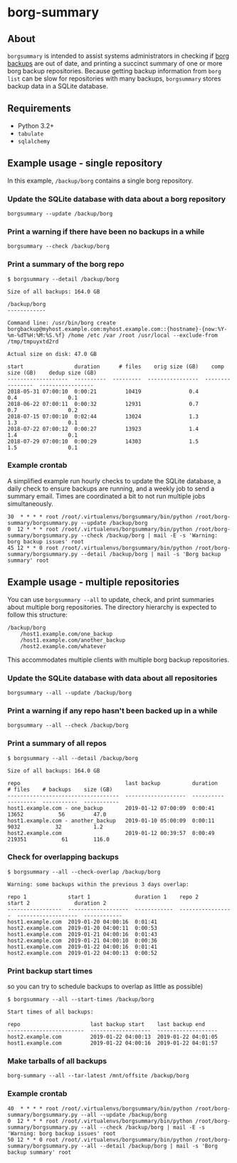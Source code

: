 # borg-summary

## About

`borgsummary` is intended to assist systems administrators in checking if [borg backups](http://borgbackup.readthedocs.io/en/stable/index.html) are out of date, and printing a succinct summary of one or more borg backup repositories.  Because getting backup information from `borg list` can be slow for repositories with many backups, `borgsummary` stores backup data in a SQLite database.


## Requirements

* Python 3.2+
* `tabulate`
* `sqlalchemy`


## Example usage - single repository

In this example, `/backup/borg` contains a single borg repository.

### Update the SQLite database with data about a borg repository

    borgsummary --update /backup/borg

### Print a warning if there have been no backups in a while

    borgsummary --check /backup/borg

### Print a summary of the borg repo


```
$ borgsummary --detail /backup/borg

Size of all backups: 164.0 GB

/backup/borg
------------

Command line: /usr/bin/borg create borgbackup@myhost.example.com:myhost.example.com::{hostname}-{now:%Y-%m-%dT%H:%M:%S.%f} /home /etc /var /root /usr/local --exclude-from /tmp/tmpuyxtd2rd

Actual size on disk: 47.0 GB

start                duration      # files    orig size (GB)    comp size (GB)    dedup size (GB)
-------------------  ----------  ---------  ----------------  ----------------  -----------------
2018-05-31 07:00:10  0:00:21         10419               0.4               0.4                0.1
2018-06-22 07:00:11  0:00:32         12931               0.7               0.7                0.2
2018-07-15 07:00:10  0:02:44         13024               1.3               1.3                0.1
2018-07-22 07:00:12  0:00:27         13923               1.4               1.4                0.1
2018-07-29 07:00:10  0:00:29         14303               1.5               1.5                0.1
```

### Example crontab

A simplified example run hourly checks to update the SQLite database, a daily check to ensure backups are running, and a weekly job to send a summary email.  Times are coordinated a bit to not run multiple jobs simultaneously.

```
30  * * * * root /root/.virtualenvs/borgsummary/bin/python /root/borg-summary/borgsummary.py --update /backup/borg
0  12 * * * root /root/.virtualenvs/borgsummary/bin/python /root/borg-summary/borgsummary.py --check /backup/borg | mail -E -s 'Warning: borg backup issues' root
45 12 * * 0 root /root/.virtualenvs/borgsummary/bin/python /root/borg-summary/borgsummary.py --detail /backup/borg | mail -s 'Borg backup summary' root
```


## Example usage - multiple repositories

You can use `borgsummary --all` to update, check, and print summaries about multiple borg repositories.  The directory hierarchy is expected to follow this structure:

```
/backup/borg
    /host1.example.com/one_backup
    /host1.example.com/another_backup
    /host2.example.com/whatever
```

This accommodates multiple clients with multiple borg backup repositories.

### Update the SQLite database with data about all repositories

    borgsummary --all --update /backup/borg

### Print a warning if any repo hasn't been backed up in a while

    borgsummary --all --check /backup/borg

### Print a summary of all repos

```
$ borgsummary --all --detail /backup/borg

Size of all backups: 164.0 GB

repo                                 last backup          duration      # files    # backups    size (GB)
-----------------------------------  -------------------  ----------  ---------  -----------  -----------
host1.example.com - one_backup       2019-01-12 07:00:09  0:00:41         13652           56         47.0
host1.example.com - another_backup   2019-01-10 05:00:09  0:00:11          9032           32          1.2
host2.example.com                    2019-01-12 00:39:57  0:00:49        219351           61        116.0
```

### Check for overlapping backups

```
$ borgsummary --all --check-overlap /backup/borg

Warning: some backups within the previous 3 days overlap:

repo 1             start 1              duration 1    repo 2             start 2              duration 2
-----------------  -------------------  ------------  -----------------  -------------------  ------------
host1.example.com  2019-01-20 04:00:16  0:01:41       host2.example.com  2019-01-20 04:00:11  0:00:53
host1.example.com  2019-01-21 04:00:16  0:01:43       host2.example.com  2019-01-21 04:00:10  0:00:36
host1.example.com  2019-01-22 04:00:16  0:01:41       host2.example.com  2019-01-22 04:00:13  0:00:52
```

### Print backup start times

 so you can try to schedule backups to overlap as little as possible)

```
$ borgsummary --all --start-times /backup/borg

Start times of all backups:

repo                      last backup start    last backup end
------------------------  -------------------  -------------------
host2.example.com         2019-01-22 04:00:13  2019-01-22 04:01:05
host1.example.com         2019-01-22 04:00:16  2019-01-22 04:01:57
```

### Make tarballs of all backups

    borg-summary --all --tar-latest /mnt/offsite /backup/borg

### Example crontab

```
40  * * * * root /root/.virtualenvs/borgsummary/bin/python /root/borg-summary/borgsummary.py --all --update /backup/borg
0  12 * * * root /root/.virtualenvs/borgsummary/bin/python /root/borg-summary/borgsummary.py --all --check /backup/borg | mail -E -s 'Warning: borg backup issues' root
50 12 * * 0 root /root/.virtualenvs/borgsummary/bin/python /root/borg-summary/borgsummary.py --all --detail /backup/borg | mail -s 'Borg backup summary' root
```
